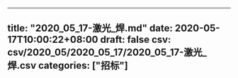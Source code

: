 
---
title: "2020_05_17-激光_焊.md"
date: 2020-05-17T10:00:22+08:00
draft: false
csv: csv/2020_05/2020_05_17/2020_05_17-激光_焊.csv
categories: ["招标"]
---

